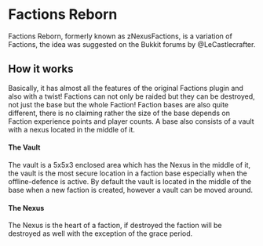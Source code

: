 # Factions Reborn

Factions Reborn, formerly known as zNexusFactions, is a variation of Factions, the idea was suggested on the Bukkit 
forums by @LeCastlecrafter.

## How it works

Basically, it has almost all the features of the original Factions plugin and also with a twist! Factions can not 
only be raided but they can be destroyed, not just the base but the whole Faction! Faction bases are also quite 
different, there is no claiming rather the size of the base depends on Faction experience points and player counts. A
base also consists of a vault with a nexus located in the middle of it.

#### The Vault

The vault is a 5x5x3 enclosed area which has the Nexus in the middle of it, the vault is the most secure location in 
a faction base especially when the offline-defence is active. By default the vault is located in the middle of the 
base when a new faction is created, however a vault can be moved around.

#### The Nexus

The Nexus is the heart of a faction, if destroyed the faction will be destroyed as well with the exception of the 
grace period.
